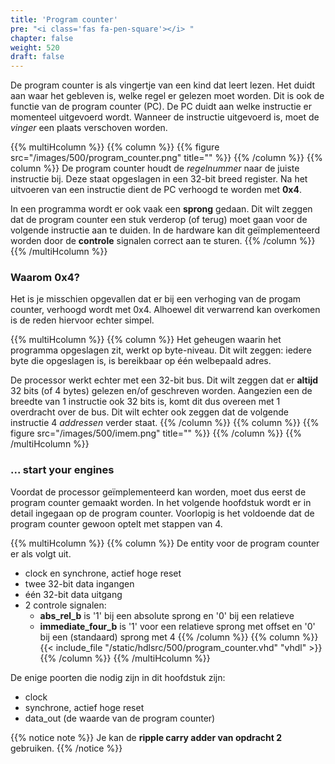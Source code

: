 ```yaml
---
title: 'Program counter'
pre: "<i class='fas fa-pen-square'></i> "
chapter: false
weight: 520
draft: false
---
```


De program counter is als vingertje van een kind dat leert lezen. Het duidt aan waar het gebleven is, welke regel er gelezen moet worden. Dit is ook de functie van de program counter (PC). De PC duidt aan welke instructie er momenteel uitgevoerd wordt. Wanneer de instructie uitgevoerd is, moet de *vinger* een plaats verschoven worden.

{{% multiHcolumn %}}
{{% column %}}
{{% figure src="/images/500/program_counter.png" title="" %}}
{{% /column %}}
{{% column %}}
De program counter houdt de *regelnummer* naar de juiste instructie bij. Deze staat opgeslagen in een 32-bit breed register. Na het uitvoeren van een instructie dient de PC verhoogd te worden met **0x4**.

In een programma wordt er ook vaak een **sprong** gedaan. Dit wilt zeggen dat de program counter een stuk verderop (of terug) moet gaan voor de volgende instructie aan te duiden. In de hardware kan dit geïmplementeerd worden door de **controle** signalen correct aan te sturen.
{{% /column %}}
{{% /multiHcolumn %}}

### Waarom 0x4?

Het is je misschien opgevallen dat er bij een verhoging van de progam counter, verhoogd wordt met 0x4. Alhoewel dit verwarrend kan overkomen is de reden hiervoor echter simpel.

{{% multiHcolumn %}}
{{% column %}}
Het geheugen waarin het programma opgeslagen zit, werkt op byte-niveau. Dit wilt zeggen: iedere byte die opgeslagen is, is bereikbaar op één welbepaald adres.

De processor werkt echter met een 32-bit bus. Dit wilt zeggen dat er **altijd** 32 bits (of 4 bytes) gelezen en/of geschreven worden. Aangezien een de breedte van 1 instructie ook 32 bits is, komt dit dus overeen met 1 overdracht over de bus. Dit wilt echter ook zeggen dat de volgende instructie 4 *addressen* verder staat.
{{% /column %}}
{{% column %}}
{{% figure src="/images/500/imem.png" title="" %}}
{{% /column %}}
{{% /multiHcolumn %}}

### ... start your engines

Voordat de processor geïmplementeerd kan worden, moet dus eerst de program counter gemaakt worden. In het volgende hoofdstuk wordt er in detail ingegaan op de program counter. Voorlopig is het voldoende dat de program counter gewoon optelt met stappen van 4.


{{% multiHcolumn %}}
{{% column %}}
De entity voor de program counter er als volgt uit.

* clock en synchrone, actief hoge reset
* twee 32-bit data ingangen
* één 32-bit data uitgang
* 2 controle signalen:
  * **abs_rel_b** is '1' bij een absolute sprong en '0' bij een relatieve
  * **immediate_four_b** is '1' voor een relatieve sprong met offset en '0' bij een (standaard) sprong met 4
{{% /column %}}
{{% column %}}
{{< include_file "/static/hdlsrc/500/program_counter.vhd" "vhdl" >}}
{{% /column %}}
{{% /multiHcolumn %}}

De enige poorten die nodig zijn in dit hoofdstuk zijn:
* clock
* synchrone, actief hoge reset
* data_out (de waarde van de program counter)

{{% notice note %}}
Je kan de **ripple carry adder van opdracht 2** gebruiken.
{{% /notice %}}
